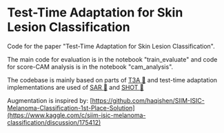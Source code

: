 # Test-Time Adaptation for Skin Lesion Classification
Code for the paper "Test-Time Adaptation for Skin Lesion Classification".

The main code for evaluation is in the notebook "train_evaluate" and code for score-CAM analysis is in the notebook "cam_analysis".

The codebase is mainly based on parts of [T3A :link:](https://github.com/matsuolab/T3A) and test-time adaptation implementations are used of [SAR :link:](https://github.com/mr-eggplant/SAR) and [SHOT :link:](https://github.com/tim-learn/SHOT)

Augmentation is inspired by:
[https://github.com/haqishen/SIIM-ISIC-Melanoma-Classification-1st-Place-Solution](https://www.kaggle.com/c/siim-isic-melanoma-classification/discussion/175412)
